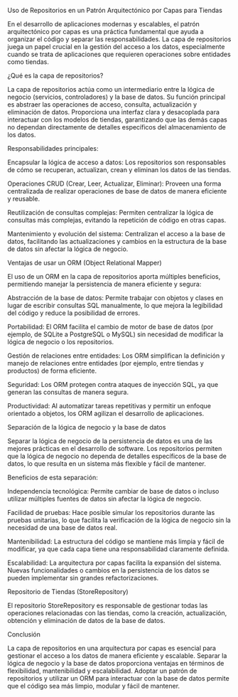 Uso de Repositorios en un Patrón Arquitectónico por Capas para Tiendas

En el desarrollo de aplicaciones modernas y escalables, el patrón arquitectónico por capas es una práctica fundamental que ayuda a organizar el código y separar las responsabilidades. La capa de repositorios juega un papel crucial en la gestión del acceso a los datos, especialmente cuando se trata de aplicaciones que requieren operaciones sobre entidades como tiendas.

¿Qué es la capa de repositorios?

La capa de repositorios actúa como un intermediario entre la lógica de negocio (servicios, controladores) y la base de datos. Su función principal es abstraer las operaciones de acceso, consulta, actualización y eliminación de datos. Proporciona una interfaz clara y desacoplada para interactuar con los modelos de tiendas, garantizando que las demás capas no dependan directamente de detalles específicos del almacenamiento de los datos.

Responsabilidades principales:

Encapsular la lógica de acceso a datos: Los repositorios son responsables de cómo se recuperan, actualizan, crean y eliminan los datos de las tiendas.

Operaciones CRUD (Crear, Leer, Actualizar, Eliminar): Proveen una forma centralizada de realizar operaciones de base de datos de manera eficiente y reusable.

Reutilización de consultas complejas: Permiten centralizar la lógica de consultas más complejas, evitando la repetición de código en otras capas.

Mantenimiento y evolución del sistema: Centralizan el acceso a la base de datos, facilitando las actualizaciones y cambios en la estructura de la base de datos sin afectar la lógica de negocio.

Ventajas de usar un ORM (Object Relational Mapper)

El uso de un ORM en la capa de repositorios aporta múltiples beneficios, permitiendo manejar la persistencia de manera eficiente y segura:

Abstracción de la base de datos: Permite trabajar con objetos y clases en lugar de escribir consultas SQL manualmente, lo que mejora la legibilidad del código y reduce la posibilidad de errores.

Portabilidad: El ORM facilita el cambio de motor de base de datos (por ejemplo, de SQLite a PostgreSQL o MySQL) sin necesidad de modificar la lógica de negocio o los repositorios.

Gestión de relaciones entre entidades: Los ORM simplifican la definición y manejo de relaciones entre entidades (por ejemplo, entre tiendas y productos) de forma eficiente.

Seguridad: Los ORM protegen contra ataques de inyección SQL, ya que generan las consultas de manera segura.

Productividad: Al automatizar tareas repetitivas y permitir un enfoque orientado a objetos, los ORM agilizan el desarrollo de aplicaciones.

Separación de la lógica de negocio y la base de datos

Separar la lógica de negocio de la persistencia de datos es una de las mejores prácticas en el desarrollo de software. Los repositorios permiten que la lógica de negocio no dependa de detalles específicos de la base de datos, lo que resulta en un sistema más flexible y fácil de mantener.

Beneficios de esta separación:

Independencia tecnológica: Permite cambiar de base de datos o incluso utilizar múltiples fuentes de datos sin afectar la lógica de negocio.

Facilidad de pruebas: Hace posible simular los repositorios durante las pruebas unitarias, lo que facilita la verificación de la lógica de negocio sin la necesidad de una base de datos real.

Mantenibilidad: La estructura del código se mantiene más limpia y fácil de modificar, ya que cada capa tiene una responsabilidad claramente definida.

Escalabilidad: La arquitectura por capas facilita la expansión del sistema. Nuevas funcionalidades o cambios en la persistencia de los datos se pueden implementar sin grandes refactorizaciones.

Repositorio de Tiendas (StoreRepository)

El repositorio StoreRepository es responsable de gestionar todas las operaciones relacionadas con las tiendas, como la creación, actualización, obtención y eliminación de datos de la base de datos.

Conclusión

La capa de repositorios en una arquitectura por capas es esencial para gestionar el acceso a los datos de manera eficiente y escalable. Separar la lógica de negocio y la base de datos proporciona ventajas en términos de flexibilidad, mantenibilidad y escalabilidad. Adoptar un patrón de repositorios y utilizar un ORM para interactuar con la base de datos permite que el código sea más limpio, modular y fácil de mantener.